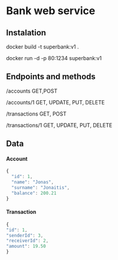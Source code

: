# Bank web service

## Instalation

docker build -t superbank:v1 .

docker run -d -p 80:1234 superbank:v1

## Endpoints and methods
/accounts  GET,POST

/accounts/1  GET, UPDATE, PUT, DELETE

/transactions  GET, POST

/transactions/1  GET, UPDATE, PUT, DELETE

## Data

#### Account
```javascript
{
  "id": 1,
  "name": "Jonas",
  "surname": "Jonaitis",
  "balance": 200.21
}
```

#### Transaction
```javascript
{
"id": 1,
"senderId": 3,
"receiverId": 2,
"amount": 19.50
}
```
